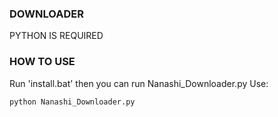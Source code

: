 ### DOWNLOADER
PYTHON IS REQUIRED

### HOW TO USE
Run 'install.bat' then you can run Nanashi_Downloader.py
Use:
```
python Nanashi_Downloader.py
```
